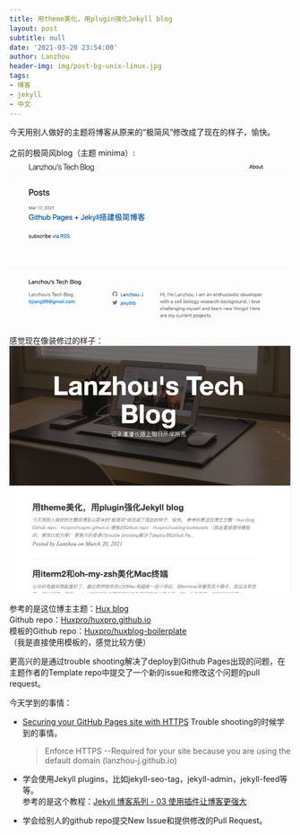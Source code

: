 ```yaml
---
title: 用theme美化，用plugin强化Jekyll blog
layout: post
subtitle: null
date: '2021-03-20 23:54:00'
author: Lanzhou
header-img: img/post-bg-unix-linux.jpg
tags:
- 博客
- jekyll
- 中文
---
```


今天用别人做好的主题将博客从原来的“极简风”修改成了现在的样子，愉快。<br><br>
之前的极简风blog（主题 minima）:
![simple-blog](/img/in-post/post-js-version/simple-blog.png)
感觉现在像装修过的样子：
![new-blog](/img/in-post/post-js-version/new-blog.png)

参考的是这位博主主题：[Hux blog](http://huangxuan.me/)<br>
Github repo：[Huxpro/huxpro.github.io](https://github.com/huxpro/huxpro.github.io)<br>
模板的Github repo：[Huxpro/huxblog-boilerplate](https://github.com/Huxpro/huxblog-boilerplate)<br>
（我是直接使用模板的，感觉比较方便）

更高兴的是通过trouble shooting解决了deploy到Github Pages出现的问题，在主题作者的Template repo中提交了一个新的issue和修改这个问题的pull request。

今天学到的事情：

- [Securing your GitHub Pages site with HTTPS](https://docs.github.com/en/github/working-with-github-pages/securing-your-github-pages-site-with-https)
    Trouble shooting的时候学到的事情。
    > Enforce HTTPS --Required for your site because you are using the default domain (lanzhou-j.github.io)

- 学会使用Jekyll plugins，比如jekyll-seo-tag，jekyll-admin，jekyll-feed等等。
    <br>参考的是这个教程：[Jekyll 博客系列 - 03 使用插件让博客更强大](https://www.youtube.com/watch?v=_zf8oeI3Ov8&list=PLK2w-tGRdrj7vzX7Y-GqKPb2QPrHCYZY1&index=3)

- 学会给别人的github repo提交New Issue和提供修改的Pull Request。